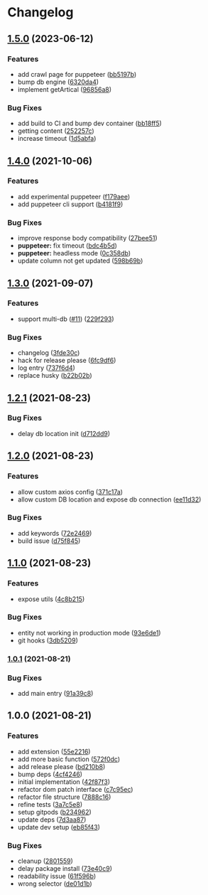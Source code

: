 # Changelog

## [1.5.0](https://www.github.com/gengjiawen/crawler-toolbox/compare/v1.4.0...v1.5.0) (2023-06-12)


### Features

* add crawl page for puppeteer ([bb5197b](https://www.github.com/gengjiawen/crawler-toolbox/commit/bb5197b6e609f6290f1f14347890f27df541bdd3))
* bump db engine ([6320da4](https://www.github.com/gengjiawen/crawler-toolbox/commit/6320da418190de307b9cf5477244f0990ee23361))
* implement getArtical ([96856a8](https://www.github.com/gengjiawen/crawler-toolbox/commit/96856a89de98cbd79ce36aaf02f783e96d2c32f0))


### Bug Fixes

* add build to CI and bump dev container ([bb18ff5](https://www.github.com/gengjiawen/crawler-toolbox/commit/bb18ff5f4e7fdc24670022b2b3249524b002a814))
* getting content ([252257c](https://www.github.com/gengjiawen/crawler-toolbox/commit/252257c646d4e169862ed07a46309107c195f425))
* increase timeout ([1d5abfa](https://www.github.com/gengjiawen/crawler-toolbox/commit/1d5abfa2b075a15a7705bbf4d94f509c1a958307))

## [1.4.0](https://www.github.com/gengjiawen/crawler-toolbox/compare/v1.3.0...v1.4.0) (2021-10-06)


### Features

* add experimental puppeteer ([f179aee](https://www.github.com/gengjiawen/crawler-toolbox/commit/f179aeee092cb64147eb6d75fb9ea5e222b04723))
* add puppeteer cli support ([b4181f9](https://www.github.com/gengjiawen/crawler-toolbox/commit/b4181f97de10bffa0c8bf930ec785f57853e9463))


### Bug Fixes

* improve response body compatibility ([27bee51](https://www.github.com/gengjiawen/crawler-toolbox/commit/27bee5110c291c8e878cd6aa14f5d4e95fb90c36))
* **puppeteer:** fix timeout ([bdc4b5d](https://www.github.com/gengjiawen/crawler-toolbox/commit/bdc4b5d483c6ceb9f36db1f17eac3d5740f470cc))
* **puppeteer:** headless mode ([0c358db](https://www.github.com/gengjiawen/crawler-toolbox/commit/0c358db59447964693198951e34a8e940c371a1c))
* update column not get updated ([598b69b](https://www.github.com/gengjiawen/crawler-toolbox/commit/598b69bf8a4cd56018fdbad6066e7e6e9c41767b))

## [1.3.0](https://www.github.com/gengjiawen/crawler-toolbox/compare/v1.2.0...v1.3.0) (2021-09-07)


### Features

* support multi-db ([#11](https://www.github.com/gengjiawen/crawler-toolbox/issues/11)) ([229f293](https://www.github.com/gengjiawen/crawler-toolbox/commit/229f293a1eb3a1858c16dfabba45b08c032e3f27))


### Bug Fixes

* changelog ([3fde30c](https://www.github.com/gengjiawen/crawler-toolbox/commit/3fde30cbb9cd02da3795eae17e348c159380af96))
* hack for release please ([6fc9df6](https://www.github.com/gengjiawen/crawler-toolbox/commit/6fc9df6d83e69454f9ec7e23bad365e6b68dbcc6))
* log entry ([737f6d4](https://www.github.com/gengjiawen/crawler-toolbox/commit/737f6d43dc17c4011f8e6b2efb18a7862e16bd12))
* replace husky ([b22b02b](https://www.github.com/gengjiawen/crawler-toolbox/commit/b22b02bd7adc7677e8fdd92d6e5cb126c26948d7))

## [1.2.1](https://www.github.com/gengjiawen/crawler-toolbox/compare/v1.2.0...v1.2.1) (2021-08-23)

### Bug Fixes

* delay db location init ([d712dd9](https://www.github.com/gengjiawen/crawler-toolbox/commit/d712dd98415e9e57cffa5c3014705e7945c2d635))

## [1.2.0](https://www.github.com/gengjiawen/crawler-toolbox/compare/v1.1.0...v1.2.0) (2021-08-23)

### Features

* allow custom axios config ([371c17a](https://www.github.com/gengjiawen/crawler-toolbox/commit/371c17a9382c30328c2b121d5fa5a1fbeab92ea8))
* allow custom DB location and expose db connection ([ee11d32](https://www.github.com/gengjiawen/crawler-toolbox/commit/ee11d3287ba2fcfbc143d0e55d2ee7e467274152))


### Bug Fixes

* add keywords ([72e2469](https://www.github.com/gengjiawen/crawler-toolbox/commit/72e246901f8d2a95963b354be5fc4befeb221ed1))
* build issue ([d75f845](https://www.github.com/gengjiawen/crawler-toolbox/commit/d75f8453b945c0137e33248cc3676b65e1b84a0c))

## [1.1.0](https://www.github.com/gengjiawen/crawler-toolbox/compare/v1.0.1...v1.1.0) (2021-08-23)


### Features

* expose utils ([4c8b215](https://www.github.com/gengjiawen/crawler-toolbox/commit/4c8b2152454f114ad5985e867515b9446c857892))


### Bug Fixes

* entity not working in production mode ([93e6de1](https://www.github.com/gengjiawen/crawler-toolbox/commit/93e6de153a0ca18f5ea988941bee836d5b983ef0))
* git hooks ([3db5209](https://www.github.com/gengjiawen/crawler-toolbox/commit/3db5209b9c5d63270dfc723d25990e49d5277812))

### [1.0.1](https://www.github.com/gengjiawen/crawler-toolbox/compare/v1.0.0...v1.0.1) (2021-08-21)


### Bug Fixes

* add main entry ([91a39c8](https://www.github.com/gengjiawen/crawler-toolbox/commit/91a39c8dfa1ab6f0d385f6700e5ebdbb2582c8a9))

## 1.0.0 (2021-08-21)


### Features

* add extension ([55e2216](https://www.github.com/gengjiawen/crawler-toolbox/commit/55e2216331c7b3149b9fb5c3901289394d943349))
* add more basic function ([572f0dc](https://www.github.com/gengjiawen/crawler-toolbox/commit/572f0dc77f115c907533b8cd9c7647b9bcd150c7))
* add release please ([bd210b8](https://www.github.com/gengjiawen/crawler-toolbox/commit/bd210b8643a1a366e0822e03fa6fda0392818dad))
* bump deps ([4cf4246](https://www.github.com/gengjiawen/crawler-toolbox/commit/4cf4246541f782bb9b4ed56a512d84d8a3f61969))
* initial implementation ([42f87f3](https://www.github.com/gengjiawen/crawler-toolbox/commit/42f87f3c6b7e9c1b27d392e2f463de0fc7b91ff8))
* refactor dom patch interface ([c7c95ec](https://www.github.com/gengjiawen/crawler-toolbox/commit/c7c95ece121959c22873869f9421e6c390ab6208))
* refactor file structure ([7888c16](https://www.github.com/gengjiawen/crawler-toolbox/commit/7888c163182d1160b08fdf204931b4392b1bbbc1))
* refine tests ([3a7c5e8](https://www.github.com/gengjiawen/crawler-toolbox/commit/3a7c5e88f963da0dd06c7046d462ce43bd8d4053))
* setup gitpods ([b234962](https://www.github.com/gengjiawen/crawler-toolbox/commit/b2349629d0efd61a59ff3de97830fe292a740903))
* update deps ([7d3aa87](https://www.github.com/gengjiawen/crawler-toolbox/commit/7d3aa87d998152b1adf59d1549c4ae1db57f4117))
* update dev setup ([eb85f43](https://www.github.com/gengjiawen/crawler-toolbox/commit/eb85f43d03212ff8ab9c0960380f33161978b648))


### Bug Fixes

* cleanup ([2801559](https://www.github.com/gengjiawen/crawler-toolbox/commit/2801559def9612e987645096e59cd7acda139595))
* delay package install ([73e40c9](https://www.github.com/gengjiawen/crawler-toolbox/commit/73e40c9d6cc6283236ec2e0540b873fc2e82d2f3))
* readability issue ([61f596b](https://www.github.com/gengjiawen/crawler-toolbox/commit/61f596b4faad08c91dd2f634952134ea048f18ed))
* wrong selector ([de01d1b](https://www.github.com/gengjiawen/crawler-toolbox/commit/de01d1b3038f0ddfff3bde1c58758e25708a6ea3))
